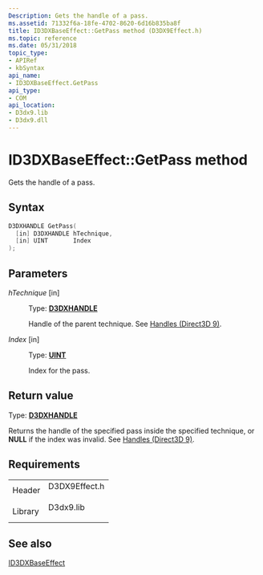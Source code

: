 ```yaml
---
Description: Gets the handle of a pass.
ms.assetid: 71332f6a-18fe-4702-8620-6d16b835ba8f
title: ID3DXBaseEffect::GetPass method (D3DX9Effect.h)
ms.topic: reference
ms.date: 05/31/2018
topic_type: 
- APIRef
- kbSyntax
api_name: 
- ID3DXBaseEffect.GetPass
api_type: 
- COM
api_location: 
- D3dx9.lib
- D3dx9.dll
---
```


# ID3DXBaseEffect::GetPass method

Gets the handle of a pass.

## Syntax


```C++
D3DXHANDLE GetPass(
  [in] D3DXHANDLE hTechnique,
  [in] UINT       Index
);
```



## Parameters

<dl> <dt>

*hTechnique* \[in\]
</dt> <dd>

Type: **[D3DXHANDLE](dx9-graphics-reference-effects-constants.md)**

Handle of the parent technique. See [Handles (Direct3D 9)](handles.md).

</dd> <dt>

*Index* \[in\]
</dt> <dd>

Type: **[**UINT**](../winprog/windows-data-types.md)**

Index for the pass.

</dd> </dl>

## Return value

Type: **[D3DXHANDLE](dx9-graphics-reference-effects-constants.md)**

Returns the handle of the specified pass inside the specified technique, or **NULL** if the index was invalid. See [Handles (Direct3D 9)](handles.md).

## Requirements



|                    |                                                                                          |
|--------------------|------------------------------------------------------------------------------------------|
| Header<br/>  | <dl> <dt>D3DX9Effect.h</dt> </dl> |
| Library<br/> | <dl> <dt>D3dx9.lib</dt> </dl>     |



## See also

<dl> <dt>

[ID3DXBaseEffect](id3dxbaseeffect.md)
</dt> </dl>

 

 